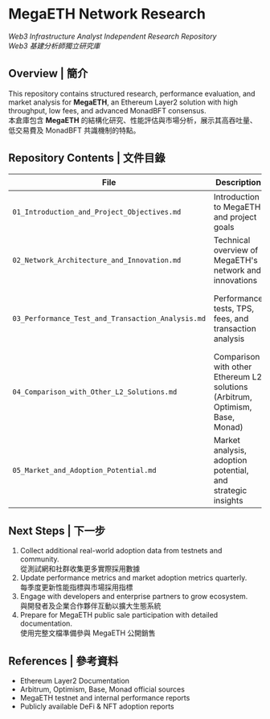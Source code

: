 # MegaETH Network Research  
*Web3 Infrastructure Analyst Independent Research Repository*  
*Web3 基建分析師獨立研究庫*

## Overview | 簡介
This repository contains structured research, performance evaluation, and market analysis for **MegaETH**, an Ethereum Layer2 solution with high throughput, low fees, and advanced MonadBFT consensus.  
本倉庫包含 **MegaETH** 的結構化研究、性能評估與市場分析，展示其高吞吐量、低交易費及 MonadBFT 共識機制的特點。

## Repository Contents | 文件目錄
| File | Description | 中文說明 |
|------|------------|----------|
| `01_Introduction_and_Project_Objectives.md` | Introduction to MegaETH and project goals | MegaETH 介紹與項目目標 |
| `02_Network_Architecture_and_Innovation.md` | Technical overview of MegaETH's network and innovations | MegaETH 網絡架構與創新技術概述 |
| `03_Performance_Test_and_Transaction_Analysis.md` | Performance tests, TPS, fees, and transaction analysis | 性能測試、TPS、交易費及交易分析 |
| `04_Comparison_with_Other_L2_Solutions.md` | Comparison with other Ethereum L2 solutions (Arbitrum, Optimism, Base, Monad) | 與其他以太坊 Layer2 解決方案對比 |
| `05_Market_and_Adoption_Potential.md` | Market analysis, adoption potential, and strategic insights | 市場分析、採用潛力與策略洞察 |

## Next Steps | 下一步

1. Collect additional real-world adoption data from testnets and community.  
   從測試網和社群收集更多實際採用數據
2. Update performance metrics and market adoption metrics quarterly.  
   每季度更新性能指標與市場採用指標
3. Engage with developers and enterprise partners to grow ecosystem.  
   與開發者及企業合作夥伴互動以擴大生態系統
4. Prepare for MegaETH public sale participation with detailed documentation.  
   使用完整文檔準備參與 MegaETH 公開銷售

## References | 參考資料
- Ethereum Layer2 Documentation  
- Arbitrum, Optimism, Base, Monad official sources  
- MegaETH testnet and internal performance reports  
- Publicly available DeFi & NFT adoption reports

